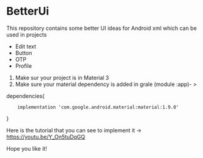 # BetterUi
 
This repository contains some better UI ideas for Android xml which can be used in projects

<ul>
 <li>Edit text</li>
 <li>Button</li>
 <li>OTP</li>
 <li>Profile</li>
</ul>


1. Make sur your project is in Material 3
2. Make sure your material dependency is added in grale (module :app)- >

dependencies{

        implementation 'com.google.android.material:material:1.9.0'

}

 Here is the tutorial that you can see to implement it -> https://youtu.be/Y_On5tuDqGQ

 Hope you like it!
